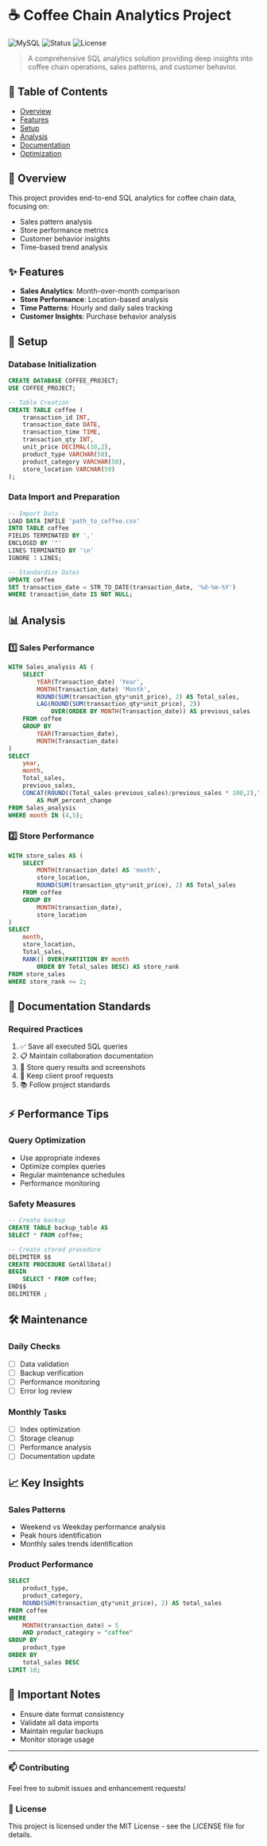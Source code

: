 
# ☕ Coffee Chain Analytics Project

![MySQL](https://img.shields.io/badge/MySQL-8.0%2B-blue)
![Status](https://img.shields.io/badge/Status-Complete-brightgreen)
![License](https://img.shields.io/badge/License-MIT-yellow)

> A comprehensive SQL analytics solution providing deep insights into coffee chain operations, sales patterns, and customer behavior.

## 📑 Table of Contents

- [Overview](#-overview)
- [Features](#-features)
- [Setup](#-setup)
- [Analysis](#-analysis)
- [Documentation](#-documentation)
- [Optimization](#-optimization)

## 🎯 Overview

This project provides end-to-end SQL analytics for coffee chain data, focusing on:

- Sales pattern analysis
- Store performance metrics
- Customer behavior insights
- Time-based trend analysis

## ✨ Features

- **Sales Analytics**: Month-over-month comparison
- **Store Performance**: Location-based analysis
- **Time Patterns**: Hourly and daily sales tracking
- **Customer Insights**: Purchase behavior analysis

## 🚀 Setup

### Database Initialization
```sql
CREATE DATABASE COFFEE_PROJECT;
USE COFFEE_PROJECT;

-- Table Creation
CREATE TABLE coffee (
    transaction_id INT,
    transaction_date DATE,
    transaction_time TIME,
    transaction_qty INT,
    unit_price DECIMAL(10,2),
    product_type VARCHAR(50),
    product_category VARCHAR(50),
    store_location VARCHAR(50)
);
```

### Data Import and Preparation
```sql
-- Import Data
LOAD DATA INFILE 'path_to_coffee.csv'
INTO TABLE coffee 
FIELDS TERMINATED BY ',' 
ENCLOSED BY '"' 
LINES TERMINATED BY '\n' 
IGNORE 1 LINES;

-- Standardize Dates
UPDATE coffee
SET transaction_date = STR_TO_DATE(transaction_date, '%d-%m-%Y')
WHERE transaction_date IS NOT NULL;
```

## 📊 Analysis

### 1️⃣ Sales Performance
```sql
WITH Sales_analysis AS (
    SELECT 
        YEAR(Transaction_date) 'Year',
        MONTH(Transaction_date) 'Month',
        ROUND(SUM(transaction_qty*unit_price), 2) AS Total_sales,
        LAG(ROUND(SUM(transaction_qty*unit_price), 2)) 
            OVER(ORDER BY MONTH(Transaction_date)) AS previous_sales
    FROM coffee
    GROUP BY 
        YEAR(Transaction_date),
        MONTH(Transaction_date)
)
SELECT 
    year,
    month,
    Total_sales,
    previous_sales,
    CONCAT(ROUND((Total_sales-previous_sales)/previous_sales * 100,2),"%") 
        AS MoM_percent_change 
FROM Sales_analysis
WHERE month IN (4,5);
```

### 2️⃣ Store Performance
```sql
WITH store_sales AS (
    SELECT  
        MONTH(transaction_date) AS 'month',
        store_location,
        ROUND(SUM(transaction_qty*unit_price), 2) AS Total_sales 
    FROM coffee
    GROUP BY 
        MONTH(transaction_date),
        store_location 
)
SELECT 
    month, 
    store_location,
    Total_sales,
    RANK() OVER(PARTITION BY month 
        ORDER BY Total_sales DESC) AS store_rank
FROM store_sales
WHERE store_rank <= 2;
```

## 📝 Documentation Standards

### Required Practices
1. ✅ Save all executed SQL queries
2. 📋 Maintain collaboration documentation
3. 📸 Store query results and screenshots
4. 📄 Keep client proof requests
5. 📚 Follow project standards

## ⚡ Performance Tips

### Query Optimization
- Use appropriate indexes
- Optimize complex queries
- Regular maintenance schedules
- Performance monitoring

### Safety Measures
```sql
-- Create backup
CREATE TABLE backup_table AS 
SELECT * FROM coffee;

-- Create stored procedure
DELIMITER $$
CREATE PROCEDURE GetAllData()
BEGIN
    SELECT * FROM coffee;
END$$
DELIMITER ;
```

## 🛠️ Maintenance

### Daily Checks
- [ ] Data validation
- [ ] Backup verification
- [ ] Performance monitoring
- [ ] Error log review

### Monthly Tasks
- [ ] Index optimization
- [ ] Storage cleanup
- [ ] Performance analysis
- [ ] Documentation update

## 📈 Key Insights

### Sales Patterns
- Weekend vs Weekday performance analysis
- Peak hours identification
- Monthly sales trends identification

### Product Performance
```sql
SELECT 
    product_type,
    product_category,
    ROUND(SUM(transaction_qty*unit_price), 2) AS total_sales
FROM coffee
WHERE 
    MONTH(transaction_date) = 5 
    AND product_category = "coffee"
GROUP BY 
    product_type
ORDER BY 
    total_sales DESC
LIMIT 10;
```

## 📌 Important Notes

- Ensure date format consistency
- Validate all data imports
- Maintain regular backups
- Monitor storage usage

---

### 📫 Contributing
Feel free to submit issues and enhancement requests!

### 📝 License
This project is licensed under the MIT License - see the LICENSE file for details.
